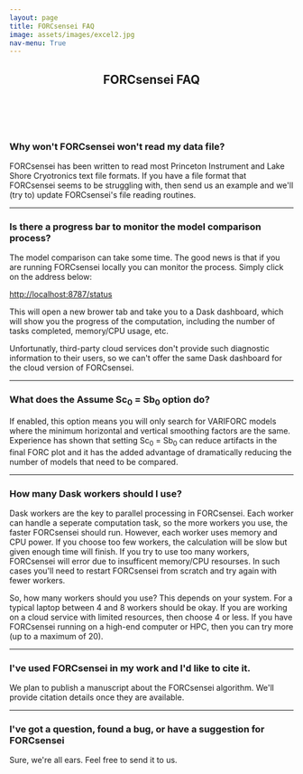 ```yaml
---
layout: page
title: FORCsensei FAQ
image: assets/images/excel2.jpg
nav-menu: True
---
```



<!-- Main -->
<div id="main" class="alt">

<!-- One -->
<section id="one">
	<div class="inner">
		<header class="major">
			<h1>FORCsensei FAQ</h1>
		</header>

<!-- Content -->
<p>&nbsp;</p>
<p><h3>Why won't FORCsensei won't read my data file?</h3></p>
<p>FORCsensei has been written to read most Princeton Instrument and Lake Shore Cryotronics text file formats. If you have a file format that FORCsensei seems to be struggling with, then send us an example and we'll (try to) update FORCsensei's file reading routines.</p>
<hr />
<p><h3><a id="progress">Is there a progress bar to monitor the model comparison process?</a></h3></p>
<p>The model comparison can take some time. The good news is that if you are running FORCsensei locally you can monitor the process. Simply click on the address below:</p>
<p><a class="reference external" href="http://localhost:8787/status" target="_blank">http://localhost:8787/status</a></p>
<p>This will open a new brower tab and take you to a Dask dashboard, which will show you the progress of the computation, including the number of tasks completed, memory/CPU usage, etc.&nbsp;</p>
<p>Unfortunatly, third-party cloud services don't provide such diagnostic information to their users, so we can't offer the same Dask dashboard for the cloud version of FORCsensei.</p>
<hr />
<p><h3><a id="AssumeS">What does the Assume Sc<sub>0</sub> = Sb<sub>0</sub> option do?</a></h3></p>
<p>If enabled, this option means you will only search for VARIFORC models where the minimum horizontal and vertical smoothing factors are the same. Experience has shown that setting&nbsp;Sc<sub>0</sub> = Sb<sub>0</sub> can reduce artifacts in the final FORC plot and it has the added advantage of dramatically reducing the number of models that need to be compared.</p>
<hr />
<p><h3><a id="dask_workers">How many Dask workers should I use?</a></h3></p>
<p>Dask workers are the key to parallel processing in FORCsensei. Each worker can handle a seperate computation task, so the more workers you use, the faster FORCsensei should run. However, each worker uses memory and CPU power. If you choose too few workers, the calculation will be slow but given enough time will finish. If you try to use too many workers, FORCsensei will error due to insufficent memory/CPU resourses. In such cases you'll need to restart FORCsensei from scratch and try again with fewer workers.</p>
<p>So, how many workers should you use? This depends on your system. For a typical laptop between 4 and 8 workers should be okay. If you are working on a cloud service with limited resources, then choose 4 or less. If you have FORCsensei running on a high-end computer or HPC, then you can try more (up to a maximum of 20).</p>
<hr />
<p><h3>I've used FORCsensei in my work and I'd like to cite it.</h3></p>
<p>We plan to publish a manuscript about the FORCsensei algorithm. We'll provide citation details once they are available.</p>
<hr />
<p><h3>I've got a question, found a bug, or have a suggestion for FORCsensei</h3></p>
<p>Sure, we're all ears. Feel free to send it to us.</p>

